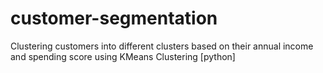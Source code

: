 # customer-segmentation
Clustering customers into different clusters based on their annual income and spending score using KMeans Clustering [python]
